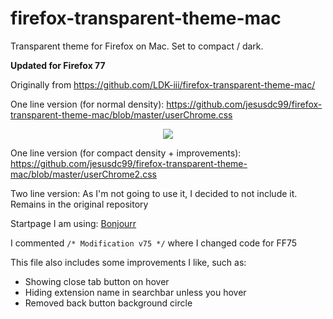 # firefox-transparent-theme-mac

Transparent theme for Firefox on Mac. Set to compact / dark.

**Updated for Firefox 77**

Originally from https://github.com/LDK-iii/firefox-transparent-theme-mac/

One line version (for normal density): https://github.com/jesusdc99/firefox-transparent-theme-mac/blob/master/userChrome.css
<p align="center">
  <img src="screenshot1.png">
</p>

One line version (for compact density + improvements): https://github.com/jesusdc99/firefox-transparent-theme-mac/blob/master/userChrome2.css

Two line version: As I'm not going to use it, I decided to not include it. Remains in the original repository

Startpage I am using: [Bonjourr](https://github.com/victorazevedo-me/Bonjourr)

I commented ``` /* Modification v75 */ ``` where I changed code for FF75

This file also includes some improvements I like, such as:
* Showing close tab button on hover
* Hiding extension name in searchbar unless you hover
* Removed back button background circle
